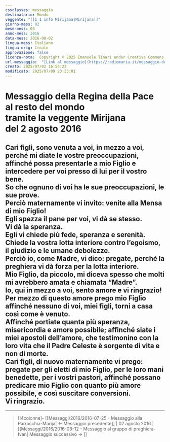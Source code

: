 ```yaml
---
cssclasses: messaggio
destinatario: Mondo
veggente: "[[1 1 info Mirijana|Mirijana]]"
giorno-mess: 02
mese-mess: 08
anno-mess: 2016
data-mess: 2016-08-02
lingua-mess: Italiano
lingua-orig: Croato
approvazione: false
licenza-nota:  Copyright © 2025 Emanuele Tinari under Creative Commons BY-NC-SA 4.0 https://creativecommons.org/licenses/by-nc-sa/4.0/
url-messaggio:  "[Link al messaggio](https://radiomaria.it/messaggio-del-2-agosto-2016/)"
creato: 2025/07/02 16:54:23
modificato: 2025/07/09 23:33:01
---
```


# Messaggio della Regina della Pace<br>al resto del mondo<br>tramite la veggente Mirijana<br>del 2 agosto 2016

## Cari figli, sono venuta a voi, in mezzo a voi, perché mi diate le vostre preoccupazioni, affinché possa presentarle a mio Figlio e intercedere per voi presso di lui per il vostro bene.<br>So che ognuno di voi ha le sue preoccupazioni, le sue prove.<br>Perciò maternamente vi invito: venite alla Mensa di mio Figlio!<br>Egli spezza il pane per voi, vi dà se stesso.<br>Vi dà la speranza.<br>Egli vi chiede più fede, speranza e serenità.<br>Chiede la vostra lotta interiore contro l’egoismo, il giudizio e le umane debolezze.<br>Perciò io, come Madre, vi dico: pregate, perché la preghiera vi dà forza per la lotta interiore.<br>Mio Figlio, da piccolo, mi diceva spesso che molti mi avrebbero amata e chiamata “Madre”.<br>Io, qui in mezzo a voi, sento amore e vi ringrazio!<br>Per mezzo di questo amore prego mio Figlio affinché nessuno di voi, miei figli, torni a casa così come è venuto.<br>Affinché portiate quanta più speranza, misericordia e amore possibile; affinché siate i miei apostoli dell’amore, che testimonino con la loro vita che il Padre Celeste è sorgente di vita e non di morte.<br>Cari figli, di nuovo maternamente vi prego: pregate per gli eletti di mio Figlio, per le loro mani benedette, per i vostri pastori, affinché possano predicare mio Figlio con quanto più amore possibile, e così suscitare conversioni.<br>Vi ringrazio.

***

> [!4colonne]- [[Messaggi/2016/2016-07-25 - Messaggio alla Parrocchia-Marija| ← Messaggio precedente]] | 02 agosto 2016 | [[Messaggi/2016/2016-08-12 - Messaggio al gruppo di preghiera-Ivan| Messaggio successivo → ]]